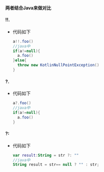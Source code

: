 #### 两者结合Java来做对比

#### !!.

- 代码如下

  ```java
  a!!.foo()
  //java中
  if(a!=null){
    a.foo()
  }else{
    throw new KotlinNullPointException()
  }
  ```

#### ?.

- 代码如下

  ```java
  a?.foo()
  //java中
  if(a!=null){
    a.foo()
  }
  ```


####  ?:

- 代码如下

  ```kotlin
  var result:String = str ?: ""
  //java中
  String result = str== null ? "" : str;
  ```

  

